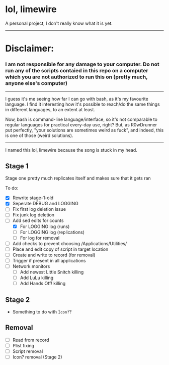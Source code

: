 # lol, limewire
A personal project, I don't really know what it is yet.

---

# Disclaimer:
### I am not responsible for any damage to your computer. Do not run any of the scripts contaied in this repo on a computer which you are not authorized to run this on (pretty much, anyone else's computer)

---

I guess it's me seeing how far I can go with bash, as it's my favourite language. I find it interesting how it's possible to reach/do the same things in different languages, to an extent at least. 

Now, bash is command-line language/interface, so it's not comparable to regular languages for practical every-day use, right? But, as R0wDrunner put perfectly, "your solutions are sometimes weird as fuck", and indeed, this is one of those (weird solutions).

---

I named this lol, limewire because the song is stuck in my head.

## Stage 1
Stage one pretty much replicates itself and makes sure that it gets ran

To do:
- [x] Rewrite stage-1-old
- [x] Seperate DEBUG and LOGGING
- [ ] Fix first log deletion issue
- [ ] Fix junk log deletion
- [ ] Add sed edits for counts 
  - [x] For LOGGING log (runs)
  - [ ] For LOGGING log (replications)
  - [ ] For log for removal
- [ ] Add checks to prevent choosing /Applications/Utilities/
- [ ] Place and edit copy of script in target location
- [ ] Create and write to record (for removal)
- [ ] Trigger if present in all applications
- [ ] Network monitors
  - [ ] Add newest Little Snitch killing
  - [ ] Add LuLu killing
  - [ ] Add Hands Off! killing

## Stage 2
- Something to do with `Icon?`?

## Removal
- [ ] Read from record
- [ ] Plist fixing
- [ ] Script removal
- [ ] Icon? removal (Stage 2)
